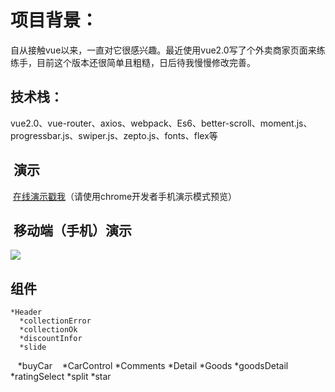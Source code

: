   项目背景：
===
  自从接触vue以来，一直对它很感兴趣。最近使用vue2.0写了个外卖商家页面来练练手，目前这个版本还很简单且粗糙，日后待我慢慢修改完善。

  技术栈：
---
  vue2.0、vue-router、axios、webpack、Es6、better-scroll、moment.js、progressbar.js、swiper.js、zepto.js、fonts、flex等

  演示
 ---
  [在线演示戳我](https://lp0896.github.io "点击链接显示")（请使用chrome开发者手机演示模式预览）
  
  移动端（手机）演示
 ---
  ![](https://lp0896.github.io/erweima.png)

  组件
---
    *Header
      *collectionError
      *collectionOk
      *discountInfor
      *slide
    *buyCar
    *CarControl
    *Comments
    *Detail
    *Goods
    *goodsDetail    
    *ratingSelect
    *split
    *star
